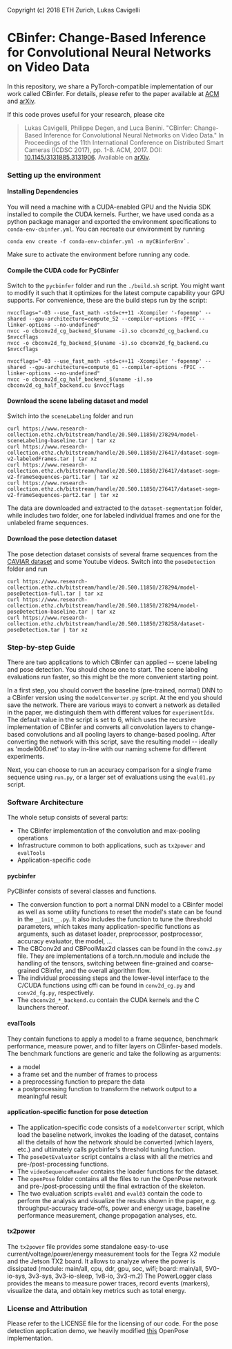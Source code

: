 ﻿Copyright (c) 2018 ETH Zurich, Lukas Cavigelli# CBinfer: Change-Based Inference for Convolutional Neural Networks on Video Data In this repository, we share a PyTorch-compatible implementation of our work called CBinfer. For details, please refer to the paper available at [ACM](https://doi.org/10.1145/3131885.3131906) and [arXiv](https://arxiv.org/abs/1704.04313). If this code proves useful for your research, please cite> Lukas Cavigelli, Philippe Degen, and Luca Benini. "CBinfer: Change-Based Inference for Convolutional Neural Networks on Video Data." In Proceedings of the 11th International Conference on Distributed Smart Cameras (ICDSC 2017), pp. 1-8. ACM, 2017. DOI: [10.1145/3131885.3131906](https://doi.org/10.1145/3131885.3131906). Available on [arXiv](https://arxiv.org/abs/1704.04313). ### Setting up the environment#### Installing DependenciesYou will need a machine with a CUDA-enabled GPU and the Nvidia SDK installed to compile the CUDA kernels.Further, we have used conda as a python package manager and exported the environment specifications to `conda-env-cbinfer.yml`. You can recreate our environment by running ```conda env create -f conda-env-cbinfer.yml -n myCBinferEnv`. ```Make sure to activate the environment before running any code. #### Compile the CUDA code for PyCBinferSwitch to the `pycbinfer` folder and run the `./build.sh` script. You might want to modify it such that it optimizes for the latest compute capability your GPU supports.For convenience, these are the build steps run by the script: ```nvccflags="-O3 --use_fast_math -std=c++11 -Xcompiler '-fopenmp' --shared --gpu-architecture=compute_52 --compiler-options -fPIC --linker-options --no-undefined"nvcc -o cbconv2d_cg_backend_$(uname -i).so cbconv2d_cg_backend.cu $nvccflagsnvcc -o cbconv2d_fg_backend_$(uname -i).so cbconv2d_fg_backend.cu $nvccflagsnvccflags="-O3 --use_fast_math -std=c++11 -Xcompiler '-fopenmp' --shared --gpu-architecture=compute_61 --compiler-options -fPIC --linker-options --no-undefined"nvcc -o cbconv2d_cg_half_backend_$(uname -i).so cbconv2d_cg_half_backend.cu $nvccflags```#### Download the scene labeling dataset and modelSwitch into the `sceneLabeling` folder and run```curl https://www.research-collection.ethz.ch/bitstream/handle/20.500.11850/278294/model-sceneLabeling-baseline.tar | tar xzcurl https://www.research-collection.ethz.ch/bitstream/handle/20.500.11850/276417/dataset-segm-v2-labeledFrames.tar | tar xzcurl https://www.research-collection.ethz.ch/bitstream/handle/20.500.11850/276417/dataset-segm-v2-frameSequences-part1.tar | tar xzcurl https://www.research-collection.ethz.ch/bitstream/handle/20.500.11850/276417/dataset-segm-v2-frameSequences-part2.tar | tar xz```The data are downloaded and extracted to the `dataset-segmentation` folder, while includes two folder, one for labeled individual frames and one for the unlabeled frame sequences.#### Download the pose detection datasetThe pose detection dataset consists of several frame sequences from the [CAVIAR dataset](http://homepages.inf.ed.ac.uk/rbf/CAVIAR/) and some Youtube videos. Switch into the `poseDetection` folder and run```curl https://www.research-collection.ethz.ch/bitstream/handle/20.500.11850/278294/model-poseDetection-full.tar | tar xzcurl https://www.research-collection.ethz.ch/bitstream/handle/20.500.11850/278294/model-poseDetection-baseline.tar | tar xzcurl https://www.research-collection.ethz.ch/bitstream/handle/20.500.11850/278258/dataset-poseDetection.tar | tar xz```### Step-by-step GuideThere are two applications to which CBinfer can applied -- scene labeling and pose detection. You should chose one to start. The scene labeling evaluations run faster, so this might be the more convenient starting point. In a first step, you should convert the baseline (pre-trained, normal) DNN to a CBinfer version using the `modelConverter.py` script. At the end you should save the network. There are various ways to convert a network as detailed in the paper, we distinguish them with different values for `experimentIdx`. The default value in the script is set to 6, which uses the recursive implementation of CBinfer and converts all convolution layers to change-based convolutions and all pooling layers to change-based pooling. After converting the network with this script, save the resulting model -- ideally as 'model006.net' to stay in-line with our naming scheme for different experiments. Next, you can choose to run an accuracy comparison for a single frame sequence using `run.py`, or a larger set of evaluations using the `eval01.py` script. ### Software ArchitectureThe whole setup consists of several parts: - The CBinfer implementation of the convolution and max-pooling operations- Infrastructure common to both applications, such as `tx2power` and `evalTools`- Application-specific code#### pycbinferPyCBinfer consists of several classes and functions. - The conversion function to port a normal DNN model to a CBinfer model as well as some utility functions to reset the model's state can be found in the `__init__.py`. It also includes the function to tune the threshold parameters, which takes many application-specific functions as arguments, such as dataset loader, preprocessor, postprocessor, accuracy evaluator, the model, ...- The CBConv2d and CBPoolMax2d classes can be found in the `conv2.py` file. They are implementations of a torch.nn.module and include the handling of the tensors, switching between fine-grained and coarse-grained CBinfer, and the overall algorithm flow. - The individual processing steps and the lower-level interface to the C/CUDA functions using cffi can be found in `conv2d_cg.py` and `conv2d_fg.py`, respectively. - The `cbconv2d_*_backend.cu` contain the CUDA kernels and the C launchers thereof. #### evalToolsThey contain functions to apply a model to a frame sequence, benchmark performance, measure power, and to filter layers on CBinfer-based models. The benchmark functions are generic and take the following as arguments:- a model- a frame set and the number of frames to process- a preprocessing function to prepare the data- a postprocessing function to transform the network output to a meaningful result#### application-specific function for pose detection- The application-specific code consists of a `modelConverter` script, which load the baseline network, invokes the loading of the dataset, contains all the details of how the network should be converted (which layers, etc.)  and ultimately calls pycbinfer's threshold tuning function. - The `poseDetEvaluator` script contains a class with all the metrics and pre-/post-processing functions. - The `videoSequenceReader` contains the loader functions for the dataset.- The `openPose` folder contains all the files to run the OpenPose network and pre-/post-processing until the final extraction of the skeleton. - The two evaluation scripts `eval01` and `eval03` contain the code to perform the analysis and visualize the results shown in the paper, e.g. throughput-accuracy trade-offs, power and energy usage, baseline performance measurement, change propagation analyses, etc.#### tx2powerThe `tx2power` file provides some standalone easy-to-use current/voltage/power/energy measurement tools for the Tegra X2 module and the Jetson TX2 board. It allows to analyze where the power is dissipated (module: main/all, cpu, ddr, gpu, soc, wifi; board: main/all, 5V0-io-sys, 3v3-sys, 3v3-io-sleep, 1v8-io, 3v3-m.2)The PowerLogger class provides the means to measure power traces, record events (markers), visualize the data, and obtain key metrics such as total energy. ### License and AttributionPlease refer to the LICENSE file for the licensing of our code.For the pose detection application demo, we heavily modified [this](https://github.com/tensorboy/pytorch_Realtime_Multi-Person_Pose_Estimation) OpenPose implementation. 